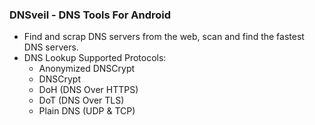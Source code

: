 ### DNSveil - DNS Tools For Android
- Find and scrap DNS servers from the web, scan and find the fastest DNS servers.
- DNS Lookup
  Supported Protocols:
  - Anonymized DNSCrypt
  - DNSCrypt
  - DoH (DNS Over HTTPS)
  - DoT (DNS Over TLS)
  - Plain DNS (UDP & TCP)
